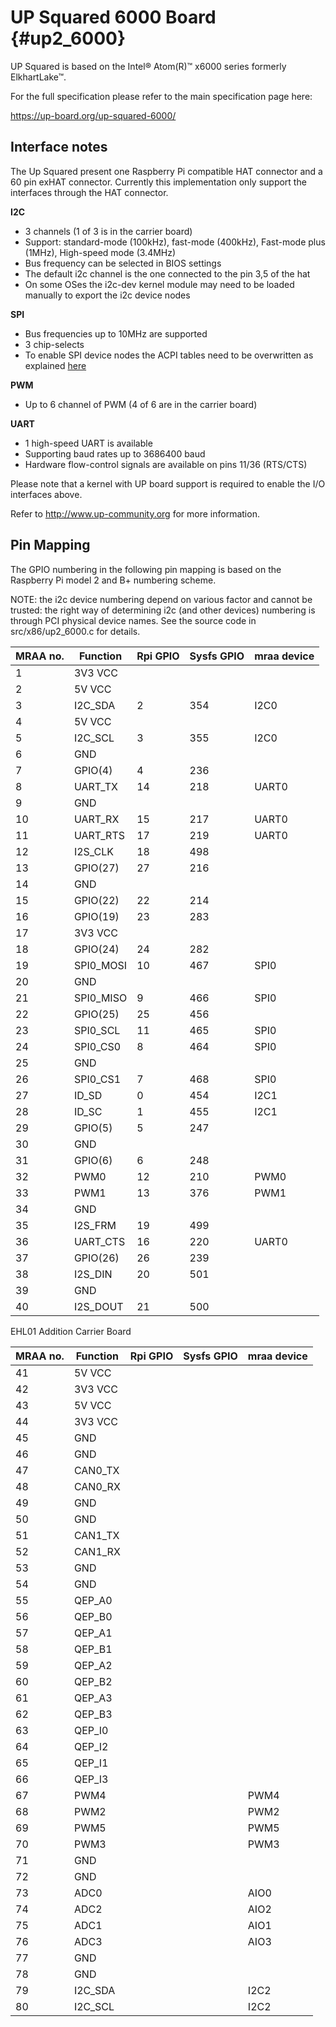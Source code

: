 UP Squared 6000 Board  {#up2_6000}
================================
UP Squared is based on the Intel&reg; Atom(R)&trade; x6000 series formerly ElkhartLake&trade;.

For the full specification please refer to the main specification page here:

https://up-board.org/up-squared-6000/

Interface notes
-----------------------
The Up Squared present one Raspberry Pi compatible HAT connector and a  60 pin exHAT connector. Currently this implementation only support the interfaces through the HAT connector.

**I2C**
 - 3 channels (1 of 3 is in the carrier board)
 - Support: standard-mode (100kHz), fast-mode (400kHz), Fast-mode plus (1MHz), High-speed mode (3.4MHz)
 - Bus frequency can be selected in BIOS settings
 - The default i2c channel is the one connected to the pin 3,5 of the hat
 - On some OSes the i2c-dev kernel module may need to be loaded manually to export the i2c device nodes

**SPI**
 - Bus frequencies up to 10MHz are supported
 - 3 chip-selects
 - To enable SPI device nodes the ACPI tables need to be overwritten as explained [here](https://wiki.up-community.org/Pinout_UP2#SPI_Ports)

**PWM**
 - Up to 6 channel of PWM (4 of 6 are in the carrier board)

**UART**
 - 1 high-speed UART is available
 - Supporting baud rates up to 3686400 baud
 - Hardware flow-control signals are available on pins 11/36 (RTS/CTS)

Please note that a kernel with UP board support is required to enable the I/O
interfaces above.

Refer to http://www.up-community.org for more information.

Pin Mapping
--------------------
The GPIO numbering in the following pin mapping is based on the Raspberry Pi
model 2 and B+ numbering scheme.

NOTE: the i2c device numbering depend on various factor and cannot be trusted:
the right way of determining i2c (and other devices) numbering is through PCI
physical device names. See the source code in src/x86/up2_6000.c for details.

| MRAA no. | Function     | Rpi GPIO   | Sysfs GPIO | mraa device     |
|----------|--------------|------------|------------|-----------------|
| 1        | 3V3 VCC      |            |            |                 |
| 2        | 5V VCC       |            |            |                 |
| 3        | I2C_SDA      | 2          | 354        | I2C0            |
| 4        | 5V VCC       |            |            |                 |
| 5        | I2C_SCL      | 3          | 355        | I2C0            |
| 6        | GND          |            |            |                 |
| 7        | GPIO(4)      | 4          | 236        |                 |
| 8        | UART_TX      | 14         | 218        | UART0           |
| 9        | GND          |            |            |                 |
| 10       | UART_RX      | 15         | 217        | UART0           |
| 11       | UART_RTS     | 17         | 219        | UART0           |
| 12       | I2S_CLK      | 18         | 498        |                 |
| 13       | GPIO(27)     | 27         | 216        |                 |
| 14       | GND          |            |            |                 |
| 15       | GPIO(22)     | 22         | 214        |                 |
| 16       | GPIO(19)     | 23         | 283        |		          |
| 17       | 3V3 VCC      |            |            |                 |
| 18       | GPIO(24)     | 24         | 282        |                 |
| 19       | SPI0_MOSI    | 10         | 467        | SPI0            |
| 20       | GND          |            |            |                 |
| 21       | SPI0_MISO    | 9          | 466        | SPI0            |
| 22       | GPIO(25)     | 25         | 456        |                 |
| 23       | SPI0_SCL     | 11         | 465        | SPI0            |
| 24       | SPI0_CS0     | 8          | 464        | SPI0            |
| 25       | GND          |            |            |                 |
| 26       | SPI0_CS1     | 7          | 468        | SPI0            |
| 27       | ID_SD        | 0          | 454        | I2C1            |
| 28       | ID_SC        | 1          | 455        | I2C1            |
| 29       | GPIO(5)      | 5          | 247        |                 |
| 30       | GND          |            |            |                 |
| 31       | GPIO(6)      | 6          | 248        |                 |
| 32       | PWM0         | 12         | 210        | PWM0            |
| 33       | PWM1         | 13         | 376        | PWM1            |
| 34       | GND          |            |            |                 |
| 35       | I2S_FRM      | 19         | 499        |                 |
| 36       | UART_CTS     | 16         | 220        | UART0           |
| 37       | GPIO(26)     | 26         | 239        |                 |
| 38       | I2S_DIN      | 20         | 501        |                 |
| 39       | GND          |            |            |                 |
| 40       | I2S_DOUT     | 21         | 500        |                 |

EHL01 Addition Carrier Board

| MRAA no. | Function     | Rpi GPIO   | Sysfs GPIO | mraa device     |
|----------|--------------|------------|------------|-----------------|
| 41       | 5V VCC       |            |            |                 |
| 42       | 3V3 VCC      |            |            |                 |
| 43       | 5V VCC       |            |            |                 |
| 44       | 3V3 VCC      |            |            |                 |
| 45       | GND          |            |            |                 |
| 46       | GND          |            |            |                 |
| 47       | CAN0_TX      |            |            |                 |
| 48       | CAN0_RX      |            |            |                 |
| 49       | GND          |            |            |                 |
| 50       | GND          |            |            |                 |
| 51       | CAN1_TX      |            |            |                 |
| 52       | CAN1_RX      |            |            |                 |
| 53       | GND          |            |            |                 |
| 54       | GND          |            |            |                 |
| 55       | QEP_A0       |            |            |                 |
| 56       | QEP_B0       |            |            |                 |
| 57       | QEP_A1       |            |            |                 |
| 58       | QEP_B1       |            |            |                 |
| 59       | QEP_A2       |            |            |                 |
| 60       | QEP_B2       |            |            |                 |
| 61       | QEP_A3       |            |            |                 |
| 62       | QEP_B3       |            |            |                 |
| 63       | QEP_I0       |            |            |                 |
| 64       | QEP_I2       |            |            |                 |
| 65       | QEP_I1       |            |            |                 |
| 66       | QEP_I3       |            |            |                 |
| 67       | PWM4         |            |            | PWM4            |
| 68       | PWM2         |            |            | PWM2            |
| 69       | PWM5         |            |            | PWM5            |
| 70       | PWM3         |            |            | PWM3            |
| 71       | GND          |            |            |                 |
| 72       | GND          |            |            |                 |
| 73       | ADC0         |            |            | AIO0            |
| 74       | ADC2         |            |            | AIO2            |
| 75       | ADC1         |            |            | AIO1            |
| 76       | ADC3         |            |            | AIO3            |
| 77       | GND          |            |            |                 |
| 78       | GND          |            |            |                 |
| 79       | I2C_SDA      |            |            | I2C2            |
| 80       | I2C_SCL      |            |            | I2C2            |
